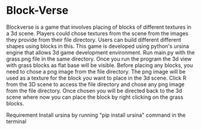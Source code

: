 # Block-Verse
Blockverse is a game that involves placing of blocks of different textures in a 3d scene. Players could chose textures from the scene from the images they provide from their file directory. Users can build different different shapes using blocks in this. This game is developed using python's ursina engine that allows 3d game development environment. Run main.py with the grass.png file in the same directory. Once you run the program the 3d view with grass blocks as flat base will be visible. Before placing any blocks, you need to chose a png image from the file directory. The png image will be used as a texture for the block you want to place in the 3d scene. Click R from the 3D scene to access the file directory and chose any png image from the file directory. Once chosen you will be directed back to the 3d scene where now you can place the block by right clicking on the grass blocks.

Requirement
Install ursina by running "pip install ursina" command in the terminal

